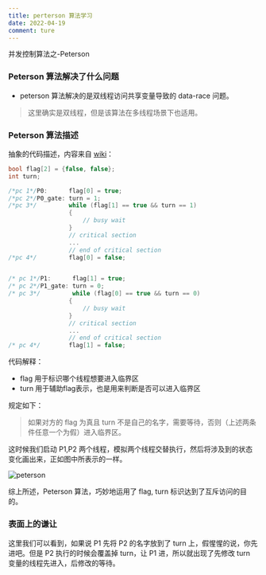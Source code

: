 ```yaml
---
title: perterson 算法学习
date: 2022-04-19
comment: ture
---
```


并发控制算法之-Peterson

<!--more-->

### Peterson 算法解决了什么问题

- peterson 算法解决的是双线程访问共享变量导致的 data-race 问题。

> 这里确实是双线程，但是该算法在多线程场景下也适用。

### Peterson 算法描述

抽象的代码描述，内容来自 [wiki](https://en.wikipedia.org/wiki/Peterson%27s_algorithm)：

```c
bool flag[2] = {false, false};
int turn;

/*pc 1*/P0:      flag[0] = true;
/*pc 2*/P0_gate: turn = 1;
/*pc 3*/         while (flag[1] == true && turn == 1)
                 {
                     // busy wait
                 }
                 // critical section
                 ...
                 // end of critical section
/*pc 4*/         flag[0] = false;


/* pc 1*/P1:      flag[1] = true;
/* pc 2*/P1_gate: turn = 0;
/* pc 3*/         while (flag[0] == true && turn == 0)
                 {
                     // busy wait
                 }
                 // critical section
                 ...
                 // end of critical section
/* pc 4*/        flag[1] = false;
```

代码解释：

- flag 用于标识哪个线程想要进入临界区
- turn 用于辅助flag表示，也是用来判断是否可以进入临界区



规定如下：

> 如果对方的 flag 为真且 turn 不是自己的名字，需要等待，否则（上述两条件任意一个为假）进入临界区。



这时候我们启动 P1,P2 两个线程，模拟两个线程交替执行，然后将涉及到的状态变化画出来，正如图中所表示的一样。

![peterson](https://s2.loli.net/2022/04/19/l4dy1wmXIgMuUCx.png)

综上所述，Peterson 算法，巧妙地运用了 flag, turn 标识达到了互斥访问的目的。

### 表面上的谦让

这里我们可以看到，如果说 P1 先将 P2 的名字放到了 turn 上，假惺惺的说，你先进吧。但是 P2 执行的时候会覆盖掉 turn，让 P1 进，所以就出现了先修改 turn 变量的线程先进入，后修改的等待。
